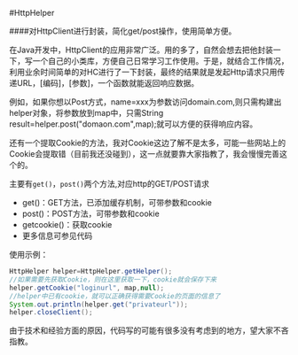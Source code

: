 #HttpHelper 

####对HttpClient进行封装，简化get/post操作，使用简单方便。   
  
在Java开发中，HttpClient的应用非常广泛。用的多了，自然会想去把他封装一下，写一个自己的小类库，方便自己日常学习工作使用。于是，就结合工作情况，利用业余时间简单的对HC进行了一下封装，最终的结果就是发起Http请求只用传递URL，[编码]，[参数]，一个函数就能返回响应数据。  

例如，如果你想以Post方式，name=xxx为参数访问domain.com,则只需构建出helper对象，将参数放到map中，只需String result=helper.post("domaon.com",map);就可以方便的获得响应内容。  

还有一个提取Cookie的方法，我对Cookie这边了解不是太多，可能一些网站上的Cookie会提取错（目前我还没碰到），这一点就要靠大家指教了，我会慢慢完善这个的。

主要有`get()`，`post()`两个方法,对应http的GET/POST请求  

- get()：GET方法，已添加缓存机制，可带参数和cookie  
- post()：POST方法，可带参数和cookie  
- getcookie()：获取cookie
- 更多信息可参见代码    


使用示例：  
```java
HttpHelper helper=HttpHelper.getHelper();  
//如果需要先获取Cookie，则在这里获取一下，cookie就会保存下来
helper.getCookie("loginurl", map,null);  
//helper中已有cookie，就可以正确获得需要Cookie的页面的信息了
System.out.println(helper.get("privateurl"));  
helper.closeClient();  
```

由于技术和经验方面的原因，代码写的可能有很多没有考虑到的地方，望大家不吝指教。

